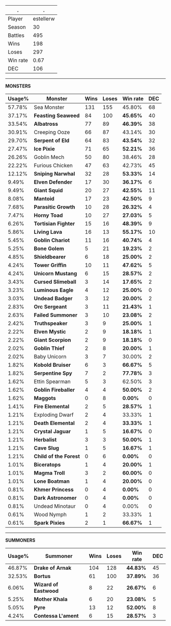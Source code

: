 .|.
|-|-
Player|estellerw
Season|30
Battles|495
Wins|198
Loses|297
Win rate|0.67
DEC|106

---
**MONSTERS**

Usage%|Monster|Wins|Loses|Win rate|DEC|
-|-|-|-|-|-|
57.78%|Sea Monster|131|155|45.80%|68|
37.17%|**Feasting Seaweed**|84|100|**45.65%**|40|
33.54%|**Albatross**|77|89|**46.39%**|38|
30.91%|Creeping Ooze|66|87|43.14%|30|
29.70%|**Serpent of Eld**|64|83|**43.54%**|32|
27.47%|**Ice Pixie**|71|65|**52.21%**|36|
26.26%|Goblin Mech|50|80|38.46%|28|
22.22%|Furious Chicken|47|63|42.73%|45|
12.12%|**Sniping Narwhal**|32|28|**53.33%**|14|
9.49%|**Elven Defender**|17|30|**36.17%**|6|
9.49%|**Giant Squid**|20|27|**42.55%**|11|
8.08%|**Mantoid**|17|23|**42.50%**|9|
7.68%|**Parasitic Growth**|10|28|**26.32%**|4|
7.47%|**Horny Toad**|10|27|**27.03%**|5|
6.26%|**Tortisian Fighter**|15|16|**48.39%**|9|
5.86%|**Living Lava**|16|13|**55.17%**|10|
5.45%|**Goblin Chariot**|11|16|**40.74%**|4|
5.25%|**Bone Golem**|5|21|**19.23%**|2|
4.85%|**Shieldbearer**|6|18|**25.00%**|2|
4.24%|**Tower Griffin**|10|11|**47.62%**|5|
4.24%|**Unicorn Mustang**|6|15|**28.57%**|2|
3.43%|**Cursed Slimeball**|3|14|**17.65%**|2|
3.23%|**Luminous Eagle**|4|12|**25.00%**|0|
3.03%|**Undead Badger**|3|12|**20.00%**|2|
2.83%|**Orc Sergeant**|3|11|**21.43%**|1|
2.63%|**Failed Summoner**|3|10|**23.08%**|2|
2.42%|**Truthspeaker**|3|9|**25.00%**|1|
2.22%|**Elven Mystic**|2|9|**18.18%**|1|
2.22%|**Giant Scorpion**|2|9|**18.18%**|0|
2.02%|**Goblin Thief**|2|8|**20.00%**|1|
2.02%|Baby Unicorn|3|7|30.00%|2|
1.82%|**Kobold Bruiser**|6|3|**66.67%**|5|
1.82%|**Serpentine Spy**|7|2|**77.78%**|3|
1.62%|Ettin Spearman|5|3|62.50%|3|
1.62%|**Goblin Fireballer**|4|4|**50.00%**|2|
1.62%|**Maggots**|0|8|**0.00%**|0|
1.41%|**Fire Elemental**|2|5|**28.57%**|1|
1.21%|Exploding Dwarf|2|4|33.33%|1|
1.21%|**Death Elemental**|2|4|**33.33%**|1|
1.21%|**Crystal Jaguar**|1|5|**16.67%**|0|
1.21%|**Herbalist**|3|3|**50.00%**|1|
1.21%|**Cave Slug**|1|5|**16.67%**|1|
1.21%|**Child of the Forest**|0|6|**0.00%**|0|
1.01%|**Biceratops**|1|4|**20.00%**|1|
1.01%|**Magma Troll**|3|2|**60.00%**|0|
1.01%|**Lone Boatman**|1|4|**20.00%**|0|
0.81%|**Khmer Princess**|0|4|**0.00%**|0|
0.81%|**Dark Astronomer**|0|4|**0.00%**|0|
0.81%|Undead Minotaur|0|4|0.00%|0|
0.61%|Wood Nymph|1|2|33.33%|1|
0.61%|**Spark Pixies**|2|1|**66.67%**|1|

---
**SUMMONERS**

Usage%|Summoner|Wins|Loses|Win rate|DEC|
-|-|-|-|-|-|
46.87%|**Drake of Arnak**|104|128|**44.83%**|45|
32.53%|**Bortus**|61|100|**37.89%**|36|
6.06%|**Wizard of Eastwood**|8|22|**26.67%**|6|
5.25%|**Mother Khala**|6|20|**23.08%**|5|
5.05%|**Pyre**|13|12|**52.00%**|8|
4.24%|**Contessa L'ament**|6|15|**28.57%**|3|
